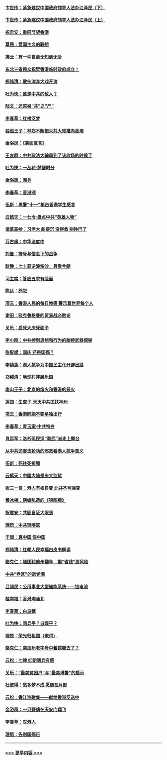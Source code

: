 #### [卞世传：紧急建议中国政府领导人法办江泽民（下）](../pages/nsc993/n11573390.md?t=10071922) 
#### [卞世传：紧急建议中国政府领导人法办江泽民（上）](../pages/nsc993/n11573208.md?t=10071922) 
#### [祝君安：重阳节望香港](../pages/nsc993/n11573190.md?t=10071922) 
#### [草民：爱国主义的联想](../pages/nsc993/n11572333.md?t=10071922) 
#### [拂云：有一种自豪无知到无耻](../pages/nsc993/n11572006.md?t=10071922) 
#### [东北三省民众祝贺香港临时政府成立！](../pages/nsc993/n11571215.md?t=10071922) 
#### [郑纯清：散伙演弃大戏开演](../pages/nsc993/n11570826.md?t=10071922) 
#### [吐为快：谁是中共的敌人？](../pages/nsc993/n11570817.md?t=10071922) 
#### [陆文：还原被“共”之“产”](../pages/nsc993/n11570798.md?t=10071922) 
#### [李春草：红楼沤梦](../pages/nsc993/n11569673.md?t=10071922) 
#### [独孤王子：林郑不断把灭共大戏推向高潮](../pages/nsc993/n11569381.md?t=10071922) 
#### [金浴凤：《蒙面宣言》](../pages/nsc993/n11569368.md?t=10071922) 
#### [王友群：中共政法大骗局到了该收场的时候了](../pages/nsc993/n11568940.md?t=10071922) 
#### [吐为快：一丛花‧梦醒时分](../pages/nsc993/n11567491.md?t=10071922) 
#### [金浴凤：阅兵](../pages/nsc993/n11567454.md?t=10071922) 
#### [李春草：香港颂](../pages/nsc993/n11567444.md?t=10071922) 
#### [伍新：黑警“十一”枪击香港学生感言](../pages/nsc993/n11567426.md?t=10071922) 
#### [云鹤天：一七令‧盘点中共“英雄人物”](../pages/nsc993/n11567091.md?t=10071922) 
#### [诸葛高参：习老大 船要沉 没得救 别挣巴了](../pages/nsc993/n11566976.md?t=10071922) 
#### [万古缘：中华法度中](../pages/nsc993/n11566726.md?t=10071922) 
#### [刘曼：符号与信息下的战争](../pages/nsc993/n11564655.md?t=10071922) 
#### [耿静：七十载逆浪淘沙，且看今朝](../pages/nsc993/n11564520.md?t=10071922) 
#### [习主席：答应五求有脸面](../pages/nsc993/n11563953.md?t=10071922) 
#### [陈达：鸽怨](../pages/nsc993/n11561879.md?t=10071922) 
#### [项云：香港人民的每日惨痛  警示着世界每个人](../pages/nsc993/n11559273.md?t=10071922) 
#### [谢田：驳克鲁格曼的贸易战必败论](../pages/nsc993/n11555840.md?t=10071922) 
#### [关乐：启死大庆死面子](../pages/nsc993/n11556823.md?t=10071922) 
#### [李小刚：中共控制思想和行为的脑控武器探秘](../pages/nsc993/n11556776.md?t=10071922) 
#### [张智斌：国庆  还是国殇？](../pages/nsc993/n11556617.md?t=10071922) 
#### [李镇莲：港人抗争为中国民主化开辟出路](../pages/nsc993/n11556570.md?t=10071922) 
#### [郑纯清：地球村非魔乐园](../pages/nsc993/n11555415.md?t=10071922) 
#### [南山王子：北京的焰火和香港的怒火](../pages/nsc993/n11555318.md?t=10071922) 
#### [莲园：生查子·天灭中共匡扶神州](../pages/nsc993/n11555302.md?t=10071922) 
#### [项云：香港同胞不要单独出行](../pages/nsc993/n11555276.md?t=10071922) 
#### [李春草：青玉案‧中共特务](../pages/nsc993/n11552356.md?t=10071922) 
#### [肖运军：洛杉矶民运“勇武”派走上舞台](../pages/nsc993/n11551595.md?t=10071922) 
#### [从中共迫害法轮功的邪恶看港人抗争意义](../pages/nsc993/n11540858.md?t=10071922) 
#### [伍新：死往死折腾](../pages/nsc993/n11550174.md?t=10071922) 
#### [云鹤天：中国大陆是座大监狱](../pages/nsc993/n11550155.md?t=10071922) 
#### [张三一言：港人有权自变 北共不可强变](../pages/nsc993/n11550132.md?t=10071922) 
#### [黄冰楠：瞎编乱造的《狼图腾》](../pages/nsc993/n11550082.md?t=10071922) 
#### [祝君安：共匪自证大限到](../pages/nsc993/n11550041.md?t=10071922) 
#### [理悟：中共轻嘚瑟](../pages/nsc993/n11547978.md?t=10071922) 
#### [千瑞：真中国 假中国](../pages/nsc993/n11547865.md?t=10071922) 
#### [郑纯清：红朝人民幸福白皮书解读](../pages/nsc993/n11547499.md?t=10071922) 
#### [骆克仁：陆团犹他州翻车　揭“省钱”游风险](../pages/nsc993/n11546977.md?t=10071922) 
#### [中共“老区”的退党潮](../pages/nsc993/n11545995.md?t=10071922) 
#### [吕锡民：公用事业大型储能系统——铅电池](../pages/nsc993/n11545701.md?t=10071922) 
#### [桂南福：香港潮涌北](../pages/nsc993/n11545682.md?t=10071922) 
#### [李春草：白鸟赋](../pages/nsc993/n11545663.md?t=10071922) 
#### [吐为快：阅兵乎？自娱乎？](../pages/nsc993/n11545625.md?t=10071922) 
#### [理悟：荣光归祖国（歌词）](../pages/nsc993/n11545616.md?t=10071922) 
#### [骆克仁：南加州老字号中餐馆哪去了？](../pages/nsc993/n11545120.md?t=10071922) 
#### [云松：七律 红朝阅兵有感](../pages/nsc993/n11542394.md?t=10071922) 
#### [关乐：“最美贫困户”与“最美港警”的启示](../pages/nsc993/n11542252.md?t=10071922) 
#### [杜彼得：愁多梦不成 愿随孤月影](../pages/nsc993/n11540296.md?t=10071922) 
#### [云松：香江浩歌集——献给香港反送中](../pages/nsc993/n11540149.md?t=10071922) 
#### [金浴凤：一只野鸽在天安门翔飞](../pages/nsc993/n11540280.md?t=10071922) 
#### [李春草：叹港人](../pages/nsc993/n11540119.md?t=10071922) 
#### [理悟：告别国殇日](../pages/nsc993/n11539610.md?t=10071922) 

----
#### [ >>> 更早内容 <<< ](../indexes/nsc993-earlier.md)
